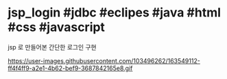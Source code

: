 # jsp_login #jdbc #eclipes #java #html #css #javascript
jsp 로 만들어본 간단한 로그인 구현


https://user-images.githubusercontent.com/103496262/163549112-ff4f4ff9-a2e1-4b62-bef9-3687842165e8.gif

